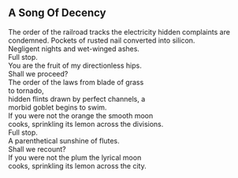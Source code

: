 A Song Of Decency
-----------------
The order of the railroad tracks the electricity hidden complaints are condemned. Pockets of rusted nail converted into silicon.  
Negligent nights and wet-winged ashes.  
Full stop.  
You are the fruit of my directionless hips.  
Shall we proceed?  
The order of the laws from blade of grass  
to tornado,  
hidden flints drawn by perfect channels, a  
morbid goblet begins to swim.  
If you were not the orange the smooth moon  
cooks, sprinkling its lemon across the divisions.  
Full stop.  
A parenthetical sunshine of flutes.  
Shall we recount?  
If you were not the plum the lyrical moon  
cooks, sprinkling its lemon across the city.  
